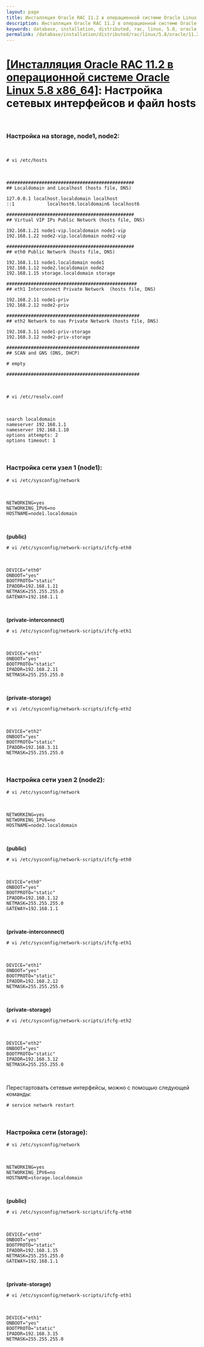 ```yaml
---
layout: page
title: Инсталляция Oracle RAC 11.2 в операционной системе Oracle Linux 5.8 x86_64 - Настройка сетевых интерфейсов и файл hosts
description: Инсталляция Oracle RAC 11.2 в операционной системе Oracle Linux 5.8 x86_64 - Настройка сетевых интерфейсов и файл hosts
keywords: database, installation, distributed, rac, linux, 5.8, oracle, 11.2, network-interfaces
permalink: /database/installation/distributed/rac/linux/5.8/oracle/11.2/network-interfaces/
---
```


# <a href="/database/installation/distributed/rac/linux/5.8/oracle/11.2/">[Инсталляция Oracle RAC 11.2 в операционной системе Oracle Linux 5.8 x86_64]</a>: Настройка сетевых интерфейсов и файл hosts

<br/>

### Настройка на storage, node1, node2:

<br/>

    # vi /etc/hosts

<br/>

```
###############################################
## Localdomain and Localhost (hosts file, DNS)

127.0.0.1 localhost.localdomain localhost
::1            localhost6.localdomain6 localhost6

###############################################
## Virtual VIP IPs Public Network (hosts file, DNS)

192.168.1.21 node1-vip.localdomain node1-vip
192.168.1.22 node2-vip.localdomain node2-vip

###############################################
## eth0 Public Network (hosts file, DNS)

192.168.1.11 node1.localdomain node1
192.168.1.12 node2.localdomain node2
192.168.1.15 storage.localdomain storage

################################################
## eth1 Interconnect Private Network  (hosts file, DNS)

192.168.2.11 node1-priv
192.168.2.12 node2-priv

#################################################
## eth2 Network to nas Private Network (hosts file, DNS)

192.168.3.11 node1-priv-storage
192.168.3.12 node2-priv-storage

#################################################
## SCAN and GNS (DNS, DHCP)

# empty

#################################################
```

<br/>

    # vi /etc/resolv.conf

<br/>

    search localdomain
    nameserver 192.168.1.1
    nameserver 192.168.1.10
    options attempts: 2
    options timeout: 1

<br/>

### Настройка сети узел 1 (node1):

    # vi /etc/sysconfig/network

<br/>

    NETWORKING=yes
    NETWORKING_IPV6=no
    HOSTNAME=node1.localdomain

<br/>

**(public)**

    # vi /etc/sysconfig/network-scripts/ifcfg-eth0

<br/>

    DEVICE="eth0"
    ONBOOT="yes"
    BOOTPROTO="static"
    IPADDR=192.168.1.11
    NETMASK=255.255.255.0
    GATEWAY=192.168.1.1

<br/>

**(private-interconnect)**

    # vi /etc/sysconfig/network-scripts/ifcfg-eth1

<br/>

    DEVICE="eth1"
    ONBOOT="yes"
    BOOTPROTO="static"
    IPADDR=192.168.2.11
    NETMASK=255.255.255.0

<br/>

**(private-storage)**

    # vi /etc/sysconfig/network-scripts/ifcfg-eth2

<br/>

    DEVICE="eth2"
    ONBOOT="yes"
    BOOTPROTO="static"
    IPADDR=192.168.3.11
    NETMASK=255.255.255.0

<br/>

### Настройка сети узел 2 (node2):

    # vi /etc/sysconfig/network

<br/>

    NETWORKING=yes
    NETWORKING_IPV6=no
    HOSTNAME=node2.localdomain

<br/>

**(public)**

    # vi /etc/sysconfig/network-scripts/ifcfg-eth0

<br/>

    DEVICE="eth0"
    ONBOOT="yes"
    BOOTPROTO="static"
    IPADDR=192.168.1.12
    NETMASK=255.255.255.0
    GATEWAY=192.168.1.1

<br/>

**(private-interconnect)**

    # vi /etc/sysconfig/network-scripts/ifcfg-eth1

<br/>

    DEVICE="eth1"
    ONBOOT="yes"
    BOOTPROTO="static"
    IPADDR=192.168.2.12
    NETMASK=255.255.255.0

<br/>

**(private-storage)**

    # vi /etc/sysconfig/network-scripts/ifcfg-eth2

<br/>

    DEVICE="eth2"
    ONBOOT="yes"
    BOOTPROTO="static"
    IPADDR=192.168.3.12
    NETMASK=255.255.255.0

<br/>

Перестартовать сетевые интерфейсы, можно с помощью следующей команды:

    # service network restart

<br/>

### Настройка сети (storage):

    # vi /etc/sysconfig/network

<br/>

    NETWORKING=yes
    NETWORKING_IPV6=no
    HOSTNAME=storage.localdomain

<br/>

**(public)**

    # vi /etc/sysconfig/network-scripts/ifcfg-eth0

<br/>

    DEVICE="eth0"
    ONBOOT="yes"
    BOOTPROTO="static"
    IPADDR=192.168.1.15
    NETMASK=255.255.255.0
    GATEWAY=192.168.1.1

<br/>

**(private-storage)**

    # vi /etc/sysconfig/network-scripts/ifcfg-eth1

<br/>

    DEVICE="eth1"
    ONBOOT="yes"
    BOOTPROTO="static"
    IPADDR=192.168.3.15
    NETMASK=255.255.255.0
